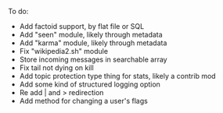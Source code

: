To do:
* Add factoid support, by flat file or SQL
* Add "seen" module, likely through metadata
* Add "karma" module, likely through metadata
* Fix "wikipedia2.sh" module
* Store incoming messages in searchable array
* Fix tail not dying on kill
* Add topic protection type thing for stats, likely a contrib mod
* Add some kind of structured logging option
* Re add | and > redirection
* Add method for changing a user's flags
